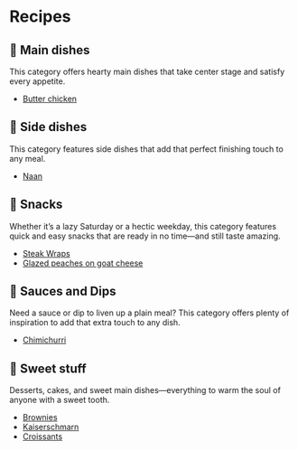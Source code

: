 # Recipes

## 🍛 Main dishes
This category offers hearty main dishes that take center stage and satisfy every appetite.
- [Butter chicken](?recipe=butter-chicken)

## 🍞 Side dishes
This category features side dishes that add that perfect finishing touch to any meal.
- [Naan](?recipe=naan)

## 🌯 Snacks
Whether it’s a lazy Saturday or a hectic weekday, this category features quick and easy snacks that are ready in no time—and still taste amazing.
- [Steak Wraps](?recipe=steak-wraps)
- [Glazed peaches on goat cheese](?recipe=glazed-peaches-on-goat-cheese)

## 🥣 Sauces and Dips
Need a sauce or dip to liven up a plain meal? This category offers plenty of inspiration to add that extra touch to any dish.
- [Chimichurri](?recipe=chimichurri)

## 🍰 Sweet stuff
Desserts, cakes, and sweet main dishes—everything to warm the soul of anyone with a sweet tooth.
- [Brownies](?recipe=brownies)
- [Kaiserschmarn](?recipe=kaiserschmarn)
- [Croissants](?recipe=croissants)